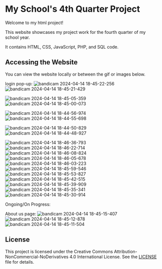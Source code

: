 # My School's 4th Quarter Project

Welcome to my html project!

This website showcases my project work for the fourth quarter of my school year.

It contains HTML, CSS, JavaScript, PHP, and SQL code.

## Accessing the Website
You can view the website locally or between the gif or images below.

login pop-up:
![bandicam 2024-04-14 18-45-22-256](https://github.com/PUG-The-Sniper/webpage_project/assets/114877791/ec649f9e-980f-451e-95d7-84961538da41)
![bandicam 2024-04-14 18-45-21-429](https://github.com/PUG-The-Sniper/webpage_project/assets/114877791/83606058-d813-4403-af64-8852816cd7c0)


![bandicam 2024-04-14 18-45-05-359](https://github.com/PUG-The-Sniper/webpage_project/assets/114877791/65279cd5-f6dc-42c4-aef9-a54b63de5bf1)
![bandicam 2024-04-14 18-45-00-073](https://github.com/PUG-The-Sniper/webpage_project/assets/114877791/30dca244-e0a3-4d49-96ba-f50270c8a1f0)


![bandicam 2024-04-14 18-44-56-974](https://github.com/PUG-The-Sniper/webpage_project/assets/114877791/72930ff4-1342-485a-aa70-0dadc0250058)
![bandicam 2024-04-14 18-44-55-698](https://github.com/PUG-The-Sniper/webpage_project/assets/114877791/f2c18235-648c-4c49-911a-4d199108e742)


![bandicam 2024-04-14 18-44-50-829](https://github.com/PUG-The-Sniper/webpage_project/assets/114877791/9c50884e-78e3-4d6d-ad97-94e3aca168ae)
![bandicam 2024-04-14 18-44-48-927](https://github.com/PUG-The-Sniper/webpage_project/assets/114877791/d41dc2de-df86-453e-b228-a7aefdf60e94)


![bandicam 2024-04-14 18-46-36-793](https://github.com/PUG-The-Sniper/webpage_project/assets/114877791/3cb2e2e8-2514-4504-ab79-b4646d0e32d9)
![bandicam 2024-04-14 18-46-22-714](https://github.com/PUG-The-Sniper/webpage_project/assets/114877791/542e4eae-fa00-4cff-bb1a-a1e9e90b9bcc)
![bandicam 2024-04-14 18-46-08-824](https://github.com/PUG-The-Sniper/webpage_project/assets/114877791/7a979b21-f665-4b47-83ab-2e19e50bfe5a)
![bandicam 2024-04-14 18-46-05-678](https://github.com/PUG-The-Sniper/webpage_project/assets/114877791/e9c02ba9-a413-43bd-8ea5-36c5c961c2a5)
![bandicam 2024-04-14 18-46-03-223](https://github.com/PUG-The-Sniper/webpage_project/assets/114877791/45c0f5b2-4508-4b07-89e5-cb23d1155d9b)
![bandicam 2024-04-14 18-45-59-546](https://github.com/PUG-The-Sniper/webpage_project/assets/114877791/7a4323ad-d7d9-4bd9-aa30-f18da78f5427)
![bandicam 2024-04-14 18-45-53-827](https://github.com/PUG-The-Sniper/webpage_project/assets/114877791/21a82d3b-9a15-4d5d-bacd-155bb5796b6b)
![bandicam 2024-04-14 18-45-42-515](https://github.com/PUG-The-Sniper/webpage_project/assets/114877791/a3c3b486-9938-45b3-a9d4-a52fae61c97c)
![bandicam 2024-04-14 18-45-39-909](https://github.com/PUG-The-Sniper/webpage_project/assets/114877791/865973ba-a793-4222-ae61-ede52ffe0c26)
![bandicam 2024-04-14 18-45-35-341](https://github.com/PUG-The-Sniper/webpage_project/assets/114877791/3f72fc88-758d-4de1-a50b-bea713c275e1)
![bandicam 2024-04-14 18-45-30-914](https://github.com/PUG-The-Sniper/webpage_project/assets/114877791/5f249715-4ed4-4160-a4fc-1cf10f0d9358)

Ongoing/On Progress:

About us page:
![bandicam 2024-04-14 18-45-15-407](https://github.com/PUG-The-Sniper/webpage_project/assets/114877791/6c53d2aa-092f-4dd9-9be1-2e4c208dd937)
![bandicam 2024-04-14 18-45-12-878](https://github.com/PUG-The-Sniper/webpage_project/assets/114877791/1192c71d-5b3b-4b08-8ce9-d0a498d87fe8)
![bandicam 2024-04-14 18-45-11-504](https://github.com/PUG-The-Sniper/webpage_project/assets/114877791/a7d7ebdd-cf68-4f32-ba7a-5b589f84de4a)


## License
This project is licensed under the Creative Commons Attribution-NonCommercial-NoDerivatives 4.0 International License. See the [LICENSE](LICENSE) file for details.
